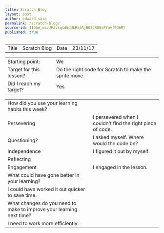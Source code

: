```yaml
---
title: Scratch Blog
layout: post
author: edward.saia
permalink: /scratch-blog/
source-id: 1IO5e_msvJPavsqsdEddLR5eAjHO2JR08sPYuvf9O6MY
published: true
---
```

<table>
  <tr>
    <td>Title</td>
    <td>Scratch Blog</td>
    <td>Date</td>
    <td>23/11/17</td>
  </tr>
</table>


<table>
  <tr>
    <td>Starting point:</td>
    <td>We </td>
  </tr>
  <tr>
    <td>Target for this lesson?</td>
    <td>Do the right code for Scratch to make the sprite move</td>
  </tr>
  <tr>
    <td>Did I reach my target? </td>
    <td>Yes</td>
  </tr>
</table>


<table>
  <tr>
    <td>How did you use your learning habits this week?</td>
    <td></td>
  </tr>
  <tr>
    <td>Persevering</td>
    <td>I persevered when i couldn't find the right piece of code.</td>
  </tr>
  <tr>
    <td>Questioning?</td>
    <td>I asked myself. Where would the code be?</td>
  </tr>
  <tr>
    <td>Independence</td>
    <td>I figured it out by myself.</td>
  </tr>
  <tr>
    <td>Reflecting</td>
    <td></td>
  </tr>
  <tr>
    <td>Engagement</td>
    <td>I engaged in the lesson.</td>
  </tr>
  <tr>
    <td>What could have gone better in your learning?</td>
    <td></td>
  </tr>
  <tr>
    <td>I could have worked it out quicker to save time.
</td>
    <td></td>
  </tr>
  <tr>
    <td>What changes do you need to make to improve your learning next time?</td>
    <td></td>
  </tr>
  <tr>
    <td>I need to work more efficiently.</td>
    <td></td>
  </tr>
</table>


